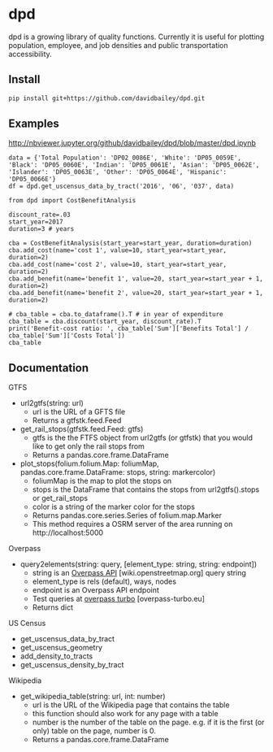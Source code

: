 # dpd

dpd is a growing library of quality functions. Currently it is useful for plotting population, employee, and job densities and public transportation accessibility.

Install
--------

```bash
pip install git+https://github.com/davidbailey/dpd.git
```

Examples
--------

http://nbviewer.jupyter.org/github/davidbailey/dpd/blob/master/dpd.ipynb

```
data = {'Total Population': 'DP02_0086E', 'White': 'DP05_0059E', 'Black': 'DP05_0060E', 'Indian': 'DP05_0061E', 'Asian': 'DP05_0062E', 'Islander': 'DP05_0063E', 'Other': 'DP05_0064E', 'Hispanic': 'DP05_0066E'}
df = dpd.get_uscensus_data_by_tract('2016', '06', '037', data)
```

```
from dpd import CostBenefitAnalysis

discount_rate=.03
start_year=2017
duration=3 # years

cba = CostBenefitAnalysis(start_year=start_year, duration=duration)
cba.add_cost(name='cost 1', value=10, start_year=start_year, duration=2)
cba.add_cost(name='cost 2', value=10, start_year=start_year, duration=2)
cba.add_benefit(name='benefit 1', value=20, start_year=start_year + 1, duration=2)
cba.add_benefit(name='benefit 2', value=20, start_year=start_year + 1, duration=2)

# cba_table = cba.to_dataframe().T # in year of expenditure 
cba_table = cba.discount(start_year, discount_rate).T
print('Benefit-cost ratio: ', cba_table['Sum']['Benefits Total'] / cba_table['Sum']['Costs Total'])
cba_table
```

Documentation
--------

GTFS
* url2gtfs(string: url)
    * url is the URL of a GFTS file
    * Returns a gtfstk.feed.Feed
* get_rail_stops(gtfstk.feed.Feed: gtfs)
    * gtfs is the the FTFS object from url2gtfs (or gtfstk) that you would like to get only the rail stops from
    * Returns a pandas.core.frame.DataFrame
* plot_stops(folium.folium.Map: foliumMap, pandas.core.frame.DataFrame: stops, string: markercolor)
    * foliumMap is the map to plot the stops on
    * stops is the DataFrame that contains the stops from url2gtfs().stops or get_rail_stops
    * color is a string of the marker color for the stops
    * Returns pandas.core.series.Series of folium.map.Marker
    * This method requires a OSRM server of the area running on http://localhost:5000

Overpass
* query2elements(string: query, [element_type: string, string: endpoint])
  * string is an [Overpass API](https://wiki.openstreetmap.org/wiki/Overpass_API/Language_Guide) [wiki.openstreetmap.org] query string
  * element_type is rels (default), ways, nodes
  * endpoint is an Overpass API endpoint
  * Test queries at [overpass turbo](http://overpass-turbo.eu) [overpass-turbo.eu]
  * Returns dict

US Census
* get_uscensus_data_by_tract
* get_uscensus_geometry
* add_density_to_tracts
* get_uscensus_density_by_tract

Wikipedia
* get_wikipedia_table(string: url, int: number)
    * url is the URL of the Wikipedia page that contains the table
    * this function should also work for any page with a table
    * number is the number of the table on the page. e.g. if it is the first (or only) table on the page, number is 0.
    * Returns a pandas.core.frame.DataFrame
